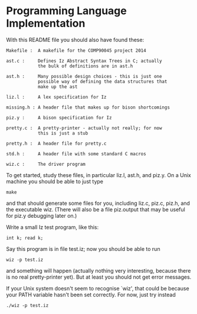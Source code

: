 Programming Language Implementation
====================================

With this README file you should also have found these:

    Makefile :  A makefile for the COMP90045 project 2014

    ast.c :     Defines Iz Abstract Syntax Trees in C; actually
                the bulk of definitions are in ast.h

    ast.h :     Many possible design choices - this is just one
                possible way of defining the data structures that
                make up the ast

    liz.l :     A lex specification for Iz
    
    missing.h : A header file that makes up for bison shortcomings

    piz.y :     A bison specification for Iz

    pretty.c :  A pretty-printer - actually not really; for now
                this is just a stub

    pretty.h :  A header file for pretty.c
    
    std.h :     A header file with some standard C macros
    
    wiz.c :     The driver program

To get started, study these files, in particular liz.l, ast.h,
and piz.y.  On a Unix machine you should be able to just type

    make

and that should generate some files for you, including liz.c,
piz.c, piz.h, and the executable wiz. (There will also be a file
piz.output that may be useful for piz.y debugging later on.)

Write a small Iz test program, like this:

    int k; read k;

Say this program is in file test.iz; now you should be able to run

    wiz -p test.iz

and something will happen (actually nothing very interesting,
because there is no real pretty-printer yet).  But at least
you should not get error messages.

If your Unix system doesn't seem to recognise `wiz', that
could be because your PATH variable hasn't been set correctly.
For now, just try instead

    ./wiz -p test.iz
